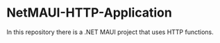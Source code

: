 # NetMAUI-HTTP-Application
In this repository there is a .NET MAUI project that uses HTTP functions.
